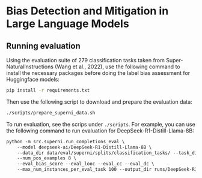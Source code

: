 # Bias Detection and Mitigation in Large Language Models

## Running evaluation

Using the evaluation suite of 279 classification tasks taken from Super-NaturalInstructions (Wang et al., 2022), use the following command to install the necessary packages before doing the label bias assessment for Huggingface models:

```bash
pip install -r requirements.txt
```

Then use the following script to download and prepare the evaluation data:

```bash
./scripts/prepare_superni_data.sh
```

To run evaluation, see the scrips under `./scripts`. For example, you can use the following command to run evaluation for DeepSeek-R1-Distill-Llama-8B:

```csh
python -m src.superni.run_completions_eval \
    --model deepseek-ai/DeepSeek-R1-Distill-Llama-8B \
    --data_dir data/eval/superni/splits/classification_tasks/ --task_dir data/eval/superni/classification_tasks/ \
    --num_pos_examples 8 \
    --eval_bias_score --eval_looc --eval_cc --eval_dc \
    --max_num_instances_per_eval_task 100 --output_dir runs/DeepSeek-R1-Distill-Llama-8B/8_shots/
```

